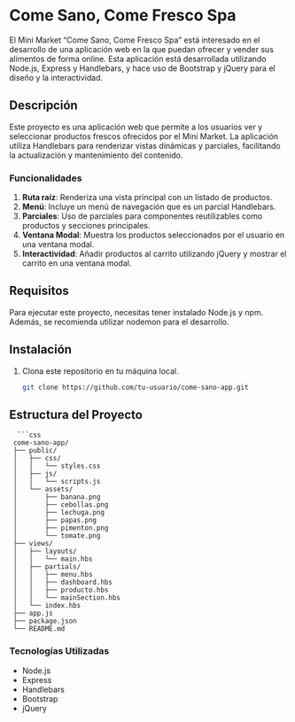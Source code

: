 # Come Sano, Come Fresco Spa

El Mini Market “Come Sano, Come Fresco Spa” está interesado en el desarrollo de una aplicación web en la que puedan ofrecer y vender sus alimentos de forma online. Esta aplicación está desarrollada utilizando Node.js, Express y Handlebars, y hace uso de Bootstrap y jQuery para el diseño y la interactividad.

## Descripción

Este proyecto es una aplicación web que permite a los usuarios ver y seleccionar productos frescos ofrecidos por el Mini Market. La aplicación utiliza Handlebars para renderizar vistas dinámicas y parciales, facilitando la actualización y mantenimiento del contenido.

### Funcionalidades

1. **Ruta raíz**: Renderiza una vista principal con un listado de productos.
2. **Menú**: Incluye un menú de navegación que es un parcial Handlebars.
3. **Parciales**: Uso de parciales para componentes reutilizables como productos y secciones principales.
4. **Ventana Modal**: Muestra los productos seleccionados por el usuario en una ventana modal.
5. **Interactividad**: Añadir productos al carrito utilizando jQuery y mostrar el carrito en una ventana modal.

## Requisitos

Para ejecutar este proyecto, necesitas tener instalado Node.js y npm. Además, se recomienda utilizar nodemon para el desarrollo.

## Instalación

1. Clona este repositorio en tu máquina local.
   ```sh
   git clone https://github.com/tu-usuario/come-sano-app.git

## Estructura del Proyecto
      ```css
     come-sano-app/
     ├── public/
     │   ├── css/
     │   │   └── styles.css
     │   ├── js/
     │   │   └── scripts.js
     │   └── assets/
     │       ├── banana.png
     │       ├── cebollas.png
     │       ├── lechuga.png
     │       ├── papas.png
     │       ├── pimenton.png
     │       └── tomate.png
     ├── views/
     │   ├── layouts/
     │   │   └── main.hbs
     │   ├── partials/
     │   │   ├── menu.hbs
     │   │   ├── dashboard.hbs
     │   │   ├── producto.hbs
     │   │   └── mainSection.hbs
     │   └── index.hbs
     ├── app.js
     ├── package.json
     └── README.md

### Tecnologías Utilizadas
- Node.js
- Express
- Handlebars
- Bootstrap
- jQuery
